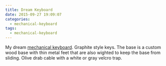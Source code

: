 ```yaml
---
title: Dream Keyboard
date: 2015-09-27 19:09:07
categories:
  - mechanical-keyboard
tags:
  - mechanical-keyboard
---
```


My dream [mechanical keyboard][mechanical-keyboard]. Graphite style keys. The base is a custom wood base with thin metal feet that are also wighted to keep the base from sliding. Olive drab cable with a white or gray velcro trap.

[mechanical-keyboard]: http://www.keyboard-layout-editor.com/#/gists/f931ea299920f43a8204
